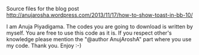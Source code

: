 Source files for the blog post http://anujarosha.wordpress.com/2013/11/17/how-to-show-toast-in-bb-10/ 

I am Anuja Piyadigama.
The codes you are going to download is written by myself.
You are free to use this code as it is.
If you respect other's knowledge please mention the "@author AnujAroshA" part where you use my code.
Thank you.
Enjoy :-)
